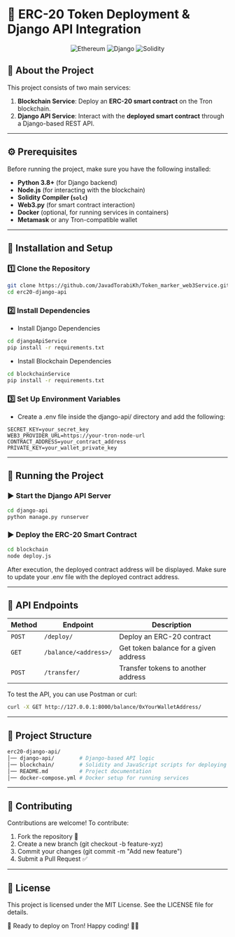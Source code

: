 # 🚀 **ERC-20 Token Deployment & Django API Integration**

<p align="center">
  <img src="https://img.shields.io/badge/Blockchain-Ethereum-blue?style=for-the-badge&logo=ethereum" alt="Ethereum">
  <img src="https://img.shields.io/badge/Backend-Django-green?style=for-the-badge&logo=django" alt="Django">
  <img src="https://img.shields.io/badge/Smart_Contract-Solidity-black?style=for-the-badge&logo=solidity" alt="Solidity">
</p>

## 📌 **About the Project**
This project consists of two main services:
1. **Blockchain Service**: Deploy an **ERC-20 smart contract** on the Tron blockchain.
2. **Django API Service**: Interact with the **deployed smart contract** through a Django-based REST API.

---

## ⚙ **Prerequisites**
Before running the project, make sure you have the following installed:

- **Python 3.8+** (for Django backend)
- **Node.js** (for interacting with the blockchain)
- **Solidity Compiler (`solc`)**
- **Web3.py** (for smart contract interaction)
- **Docker** (optional, for running services in containers)
- **Metamask** or any Tron-compatible wallet

---

## 🚀 **Installation and Setup**
### 1️⃣ **Clone the Repository**
```bash
git clone https://github.com/JavadTorabiKh/Token_marker_web3Service.git
cd erc20-django-api
```

### 2️⃣ Install Dependencies
- Install Django Dependencies

```bash
cd djangoApiService
pip install -r requirements.txt
```
- Install Blockchain Dependencies

```bash
cd blockchainService
pip install -r requirements.txt
```


### 3️⃣ Set Up Environment Variables
- Create a .env file inside the django-api/ directory and add the following:

```env
SECRET_KEY=your_secret_key
WEB3_PROVIDER_URL=https://your-tron-node-url
CONTRACT_ADDRESS=your_contract_address
PRIVATE_KEY=your_wallet_private_key
```

---


## 🚀 Running the Project
### ▶ Start the Django API Server

```bash
cd django-api
python manage.py runserver
```

### ▶ Deploy the ERC-20 Smart Contract

```bash
cd blockchain
node deploy.js
```

After execution, the deployed contract address will be displayed. Make sure to update your .env file with the deployed contract address.

---


## 🔗 API Endpoints

| Method | Endpoint           | Description                          |
|--------|--------------------|--------------------------------------|
| `POST` | `/deploy/`         | Deploy an ERC-20 contract           |
| `GET`  | `/balance/<address>/` | Get token balance for a given address |
| `POST` | `/transfer/`       | Transfer tokens to another address  |


To test the API, you can use Postman or curl:

```bash
curl -X GET http://127.0.0.1:8000/balance/0xYourWalletAddress/
```

---

## 📜 Project Structure

```bash
erc20-django-api/
│── django-api/        # Django-based API logic
│── blockchain/        # Solidity and JavaScript scripts for deploying the smart contract
│── README.md          # Project documentation
│── docker-compose.yml # Docker setup for running services
```

--- 

## 🤝 Contributing
Contributions are welcome! To contribute:

1. Fork the repository 🍴
2. Create a new branch (git checkout -b feature-xyz)
3. Commit your changes (git commit -m "Add new feature")
4. Submit a Pull Request ✅

--- 

## 📌 License
This project is licensed under the MIT License. See the LICENSE file for details.

🚀 Ready to deploy on Tron! Happy coding! 🎯🔥

